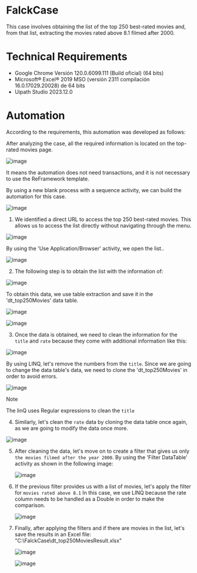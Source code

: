 # FalckCase
This case involves obtaining the list of the top 250 best-rated movies and, from that list, extracting the movies rated above 8.1 filmed after 2000. 

# Technical Requirements

- Google Chrome Versión 120.0.6099.111 (Build oficial) (64 bits)
- Microsoft® Excel® 2019 MSO (versión 2311 compilación 16.0.17029.20028) de 64 bits
- Uipath Studio 2023.12.0

# Automation
According to the requirements, this automation was developed as follows:

After analyzing the case, all the required information is located on the top-rated movies page.

![image](https://github.com/lithos13/FalckCase/assets/68198144/88bf5f1b-efa1-4ebf-ada1-0ca5a7847f2e)


It means the automation does not need transactions, and it is not necessary to use the ReFramework template.


By using a new blank process with a sequence activity, we can build the automation for this case.

![image](https://github.com/lithos13/FalckCase/assets/68198144/b2a8a147-8a51-46ce-bd88-9e4ce0fde7d6)



1. We identified a direct URL to access the top 250 best-rated movies. This allows us to access the list directly without navigating through the menu.
   
![image](https://github.com/lithos13/FalckCase/assets/68198144/1fdd0ec2-3261-4dae-a6a2-841d757e6fde)

By using the 'Use Application/Browser' activity, we open the list..

![image](https://github.com/lithos13/FalckCase/assets/68198144/ef787a58-f7b0-4983-b4e1-0ca43ef5e55d)



2. The following step is to obtain the list with the information of:
   
![image](https://github.com/lithos13/FalckCase/assets/68198144/1e04d6b8-56be-4aab-b170-f1a7099e5ddc)

To obtain this data, we use table extraction and save it in the 'dt_top250Movies' data table.

![image](https://github.com/lithos13/FalckCase/assets/68198144/a46978eb-85a3-4fd7-bb36-204f91bef4e7)

![image](https://github.com/lithos13/FalckCase/assets/68198144/32cafcb9-a3a2-4976-9862-dd35b79ad809)



3. Once the data is obtained, we need to clean the information for the `title` and `rate` because they come with additional information like this:

![image](https://github.com/lithos13/FalckCase/assets/68198144/45dc87b6-4a96-4936-9780-c81a287df1d5)

By using LINQ, let's remove the numbers from the `title`. Since we are going to change the data table's data, we need to clone the 'dt_top250Movies' in order to avoid errors.

![image](https://github.com/lithos13/FalckCase/assets/68198144/0f12b86a-e590-45e6-87bf-adf043097b3b)


> [!NOTE]
> The linQ uses Regular expressions to clean the `title`



4. Similarly, let's clean the `rate` data by cloning the data table once again, as we are going to modify the data once more.

![image](https://github.com/lithos13/FalckCase/assets/68198144/596b23d3-0f42-4ac3-b734-aa53619cabc5)


5. After cleaning the data, let's move on to create a filter that gives us only `the movies filmed after the year 2000`.
   By using the 'Filter DataTable' activity as shown in the following image:

   ![image](https://github.com/lithos13/FalckCase/assets/68198144/8bcbb45f-4252-47d3-83a7-9422da77049f)



6. If the previous filter provides us with a list of movies, let's apply the filter for `movies rated above 8.1`
   In this case, we use LINQ because the rate column needs to be handled as a Double in order to make the comparison.

   ![image](https://github.com/lithos13/FalckCase/assets/68198144/954439e8-c4dd-419c-b008-dd76ad80b2ed)


7. Finally, after applying the filters and if there are movies in the list, let's save the results in an Excel file: "C:\FalckCase\dt_top250MoviesResult.xlsx"
   
   ![image](https://github.com/lithos13/FalckCase/assets/68198144/6350ed3a-3353-45aa-8a85-e26bfa942549)

   ![image](https://github.com/lithos13/FalckCase/assets/68198144/3e85ebf1-7266-46eb-b1c0-368b0c5c8284)
